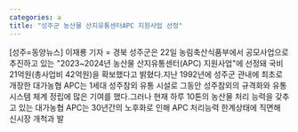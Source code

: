 ```yaml
---
categories: a
title: "성주군 농산물 산지유통센터APC 지원사업 선정"
---
```

[성주=동양뉴스] 이재룡 기자 = 경북 성주군은 22일 농림축산식품부에서 공모사업으로 추진하고 있는 "2023~2024년 농산물 산지유통센터(APC) 지원사업"에 선정돼 국비 21억원(총사업비 42억원)을 확보했다고 밝혔다.지난 1992년에 성주군 관내에 최초로 개장한 대가농협 APC는 1세대 성주참외 유통 시설로 그동안 성주참외의 규격화와 유통시스템 체계 정립에 많은 기여를 했다.그러나 현재 하루 10톤의 농산물 처리 능력을 갖추고 있는 대가농협 APC는 30년간의 노후화로 인해 APC 처리능력 한계상태에 직면해 신시장 개척과 발